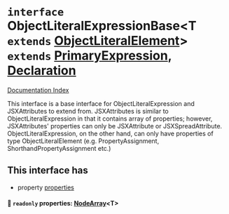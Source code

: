 # `interface` ObjectLiteralExpressionBase\<T `extends` [ObjectLiteralElement](../private.interface.ObjectLiteralElement/README.md)> `extends` [PrimaryExpression](../private.interface.PrimaryExpression/README.md), [Declaration](../private.interface.Declaration/README.md)

[Documentation Index](../README.md)

This interface is a base interface for ObjectLiteralExpression and JSXAttributes to extend from. JSXAttributes is similar to
ObjectLiteralExpression in that it contains array of properties; however, JSXAttributes' properties can only be
JSXAttribute or JSXSpreadAttribute. ObjectLiteralExpression, on the other hand, can only have properties of type
ObjectLiteralElement (e.g. PropertyAssignment, ShorthandPropertyAssignment etc.)

## This interface has

- property [properties](#-readonly-properties-nodearrayt)


#### 📄 `readonly` properties: [NodeArray](../private.interface.NodeArray/README.md)\<T>



